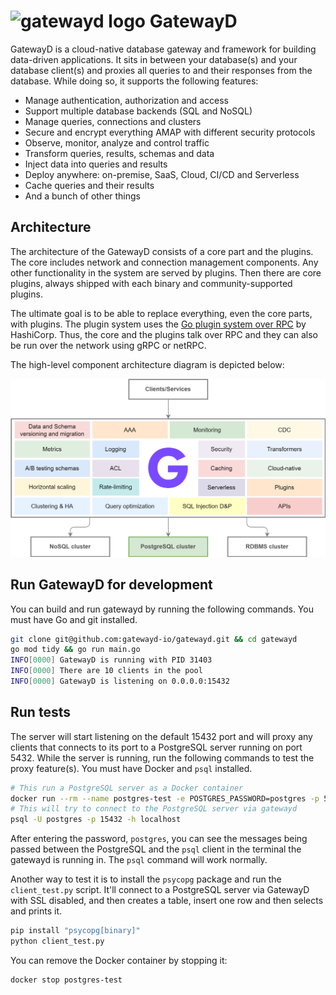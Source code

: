 # <img src="https://github.com/gatewayd-io/gatewayd/blob/main/assets/gatewayd-logo.png" alt="gatewayd logo" style="height: 48px; width: 48px;"/> GatewayD

GatewayD is a cloud-native database gateway and framework for building data-driven applications. It sits in between your database(s) and your database client(s) and proxies all queries to and their responses from the database. While doing so, it supports the following features:

- Manage authentication, authorization and access
- Support multiple database backends (SQL and NoSQL)
- Manage queries, connections and clusters
- Secure and encrypt everything AMAP with different security protocols
- Observe, monitor, analyze and control traffic
- Transform queries, results, schemas and data
- Inject data into queries and results
- Deploy anywhere: on-premise, SaaS, Cloud, CI/CD and Serverless
- Cache queries and their results
- And a bunch of other things

## Architecture

The architecture of the GatewayD consists of a core part and the plugins. The core includes network and connection management components. Any other functionality in the system are served by plugins. Then there are core plugins, always shipped with each binary and community-supported plugins.

The ultimate goal is to be able to replace everything, even the core parts, with plugins. The plugin system uses the [Go plugin system over RPC](https://github.com/hashicorp/go-plugin) by HashiCorp. Thus, the core and the plugins talk over RPC and they can also be run over the network using gRPC or netRPC.

The high-level component architecture diagram is depicted below:

![Architecture diagrams](assets/architecture-diagram-v0.0.1.png)

## Run GatewayD for development

You can build and run gatewayd by running the following commands. You must have Go and git installed.

```bash
git clone git@github.com:gatewayd-io/gatewayd.git && cd gatewayd
go mod tidy && go run main.go
INFO[0000] GatewayD is running with PID 31403
INFO[0000] There are 10 clients in the pool
INFO[0000] GatewayD is listening on 0.0.0.0:15432
```

## Run tests

The server will start listening on the default 15432 port and will proxy any clients that connects to its port to a PostgreSQL server running on port 5432. While the server is running, run the following commands to test the proxy feature(s). You must have Docker and `psql` installed.

```bash
# This run a PostgreSQL server as a Docker container
docker run --rm --name postgres-test -e POSTGRES_PASSWORD=postgres -p 5432:5432 -d postgres
# This will try to connect to the PostgreSQL server via gatewayd
psql -U postgres -p 15432 -h localhost
```

After entering the password, `postgres`, you can see the messages being passed between the PostgreSQL and the `psql` client in the terminal the gatewayd is running in. The `psql` command will work normally.

Another way to test it is to install the `psycopg` package and run the `client_test.py` script. It'll connect to a PostgreSQL server via GatewayD with SSL disabled, and then creates a table, insert one row and then selects and prints it.

```bash
pip install "psycopg[binary]"
python client_test.py
```

You can remove the Docker container by stopping it:

```bash
docker stop postgres-test
```

<!--
## Support

The support section.

## Contributing

The contributing section.
-->
